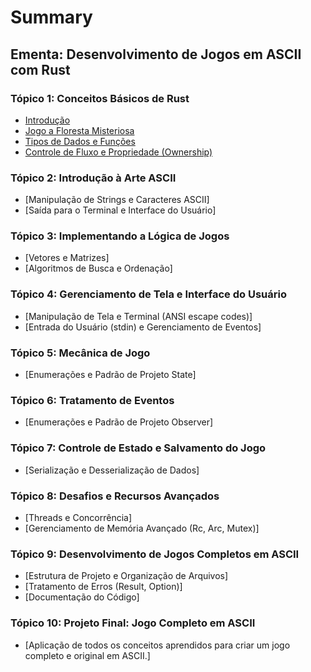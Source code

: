 # Summary

## Ementa: Desenvolvimento de Jogos em ASCII com Rust

### Tópico 1: Conceitos Básicos de Rust
- [Introdução](./1_0_introducao.md)
- [Jogo a Floresta Misteriosa](./1_1_jogo_floresta_misteriosa.md)
- [Tipos de Dados e Funções](./1_2_jogo_da_adivinhacao.md)
- [Controle de Fluxo e Propriedade (Ownership)](./1_3_jogo_labirinto.md)
### Tópico 2: Introdução à Arte ASCII
- [Manipulação de Strings e Caracteres ASCII]
- [Saída para o Terminal e Interface do Usuário]
### Tópico 3: Implementando a Lógica de Jogos
- [Vetores e Matrizes]
- [Algoritmos de Busca e Ordenação]
### Tópico 4: Gerenciamento de Tela e Interface do Usuário
- [Manipulação de Tela e Terminal (ANSI escape codes)]
- [Entrada do Usuário (stdin) e Gerenciamento de Eventos]
### Tópico 5: Mecânica de Jogo
- [Enumerações e Padrão de Projeto State]
### Tópico 6: Tratamento de Eventos
- [Enumerações e Padrão de Projeto Observer]
### Tópico 7: Controle de Estado e Salvamento do Jogo
- [Serialização e Desserialização de Dados]
### Tópico 8: Desafios e Recursos Avançados
- [Threads e Concorrência]
- [Gerenciamento de Memória Avançado (Rc, Arc, Mutex)]
### Tópico 9: Desenvolvimento de Jogos Completos em ASCII
- [Estrutura de Projeto e Organização de Arquivos]
- [Tratamento de Erros (Result, Option)]
- [Documentação do Código]
### Tópico 10: Projeto Final: Jogo Completo em ASCII
- [Aplicação de todos os conceitos aprendidos para criar um jogo completo e original em ASCII.]
